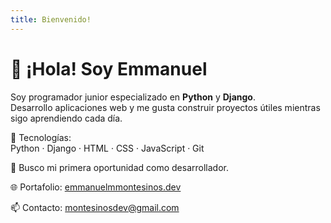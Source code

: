 ```yaml
---
title: Bienvenido!
---
```

# 👋 ¡Hola! Soy Emmanuel

Soy programador junior especializado en **Python** y **Django**.  
Desarrollo aplicaciones web y me gusta construir proyectos útiles mientras sigo aprendiendo cada día.

🔧 Tecnologías:  
Python · Django · HTML · CSS · JavaScript · Git

🎯 Busco mi primera oportunidad como desarrollador.

🌐 Portafolio: [emmanuelmmontesinos.dev](https://emmanuelmmontesinos.dev)

📫 Contacto: montesinosdev@gmail.com
